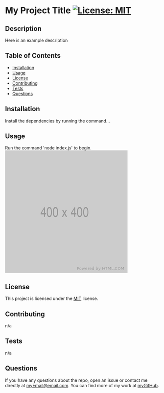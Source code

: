 # My Project Title [![License: MIT](https://img.shields.io/badge/license-MIT-blue.svg)](https://opensource.org/licenses/MIT)

## Description
Here is an example description

## Table of Contents

- [Installation](#installation)
- [Usage](#usage)
- [License](#license)
- [Contributing](contributing)
- [Tests](#tests)
- [Questions](#questions)

## Installation

Install the dependencies by running the command...

## Usage

Run the command 'node index.js' to begin.<br>![placeholder](..\assets\images\placeholder-400.png)

## License

This project is licensed under the [MIT](https://opensource.org/licenses/MIT) license.

## Contributing

n/a

## Tests

n/a

## Questions

If you have any questions about the repo, open an issue or contact me directly at myEmail@email.com. You can find more of my work at [myGitHub](https://github.com/myGitHub/).
